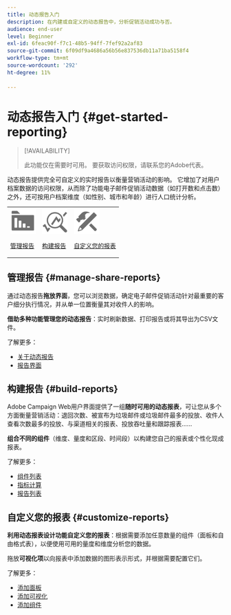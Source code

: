 ```yaml
---
title: 动态报告入门
description: 在内建或自定义的动态报告中，分析促销活动成功与否。
audience: end-user
level: Beginner
exl-id: 6feac90f-f7c1-48b5-94ff-7fef92a2af83
source-git-commit: 6f09df9a4686a56b56e837536db11a71ba5158f4
workflow-type: tm+mt
source-wordcount: '292'
ht-degree: 11%

---
```


# 动态报告入门 {#get-started-reporting}

>[!AVAILABILITY]
>
>此功能仅在需要时可用。 要获取访问权限，请联系您的Adobe代表。

动态报告提供完全可自定义的实时报告以衡量营销活动的影响。 它增加了对用户档案数据的访问权限，从而除了功能电子邮件促销活动数据（如打开数和点击数）之外，还可按用户档案维度（如性别、城市和年龄）进行人口统计分析。

<table>
<tr>
<td><img src="assets/do-not-localize/icon_manage.svg" width="60px"><p><a href="#manage-share-reports">管理报告</a></p></td><td><img src="assets/do-not-localize/icon_build.svg" width="60px"><p><a href="#build-reports">构建报告</a></p></td><td><img src="assets/do-not-localize/icon_customize.svg" width="60px"><p><a href="#customize-reports">自定义您的报表</a></p></td></tr>
</table>

## 管理报告 {#manage-share-reports}

通过动态报告&#x200B;**拖放界面**，您可以浏览数据，确定电子邮件促销活动针对最重要的客户细分执行情况，并从单一位置衡量其对收件人的影响。

**借助多种功能管理您的动态报告**：实时刷新数据、打印报告或将其导出为CSV文件。

了解更多：

* [关于动态报告](about-dynamic-reports.md)
* [报告界面](reporting-interface.md)

## 构建报告 {#build-reports}

Adobe Campaign Web用户界面提供了一组&#x200B;**随时可用的动态报表**，可让您从多个方面衡量营销活动：退回次数、被宣布为垃圾邮件或垃圾邮件最多的投放、收件人查看次数最多的投放、与渠道相关的报表、投放吞吐量和跟踪报表……

**组合不同的组件**（维度、量度和区段、时间段）以构建您自己的报表或个性化现成报表。

了解更多：

* [组件列表](list-of-components.md)
* [指标计算](indicator-calculation.md)
* [报告列表](defining-the-report-period.md)

## 自定义您的报表 {#customize-reports}

**利用动态报表设计功能自定义您的报表**：根据需要添加任意数量的组件（面板和自由格式表），以便使用可用的量度和维度分析您的数据。

拖放&#x200B;**可视化项**&#x200B;以向报表中添加数据的图形表示形式，并根据需要配置它们。

了解更多：

* [添加面板](adding-panels.md)
* [添加可视化](adding-visualizations.md)
* [添加组件](adding-components.md)
